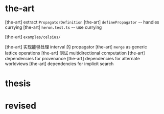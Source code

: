 # the-art

[the-art] extract `PropagatorDefinition`
[the-art] `definePropagator` -- handles currying
[the-art] `heron.test.ts` -- use currying

[the-art] `examples/celsius/`

[the-art] 实现能够处理 interval 的 propagator
[the-art] `merge` as generic lattice operations
[the-art] 测试 multidirectional computation
[the-art] dependencies for provenance
[the-art] dependencies for alternate worldviews
[the-art] dependencies for implicit search

# thesis

# revised
